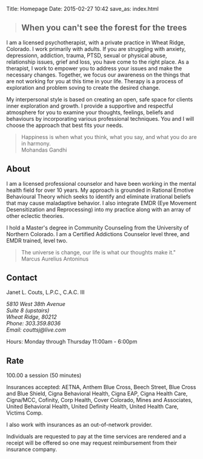 Title: Homepage
Date: 2015-02-27 10:42
save_as: index.html

<div class="banner bg-fall-2">
<div class="quote">
  <blockquote><h2>When you can't see the forest for the trees</h2></blockquote>
</div>
</div>

<div class="container" markdown="1">
<section markdown="1">

I am a licensed psychotherapist, with a private practice in Wheat Ridge, Colorado.  I work primarily with adults.  If you are struggling with anxiety, depressionn, addiction, trauma, PTSD, sexual or physical abuse, relationship issues, grief and loss, you have come to the right place.  As a therapist, I work to empower you to address your issues and make the necessary changes.  Together, we focus our awareness on the things that are not working for you at this time in your life.  Therapy is a process of exploration and problem soving to create the desired change.  

My interpersonal style is based on creating an open, safe space for clients inner exploration and growth.  I provide a supportive and respectful atmosphere for you to examine your thoughts, feelings, beliefs and behaviours by incorporating various professional techniques.  You and I will choose the approach that best fits your needs.

</section>
</div>

<div class="quote bg-fall-1">
<blockquote class="blockquote-reverse">Happiness is when what you think, what you say, and what you do are in harmony. <footer>Mohandas Gandhi</footer></blockquote>
</div>

<div id="about" class="container" markdown="1">
<section markdown="1">

## About

I am a licensed professional counselor and have been working in the mental health field for over 10 years.  My approach is grounded in Rational Emotive Behavioural Theory which seeks to identify and eliminate irrational beliefs that may cause maladaptive behavior.  I also integrate EMDR (Eye Movement Desensitization and Reprocessing) into my practice along with an array of other eclectic theories.  

I hold a Master's degree in Community Counseling from the University of Northern Colorado.  I am a Certified Addictions Counselor level three, and EMDR trained, level two.  

</section>
</div>

<div class="quote bg-fall-2">
<blockquote class="blockquote-reverse">The universe is change, our life is what our thoughts make it."<footer>Marcus Aurelius Antoninus</footer></blockquote>
</div>

<div id="contact" class="container" markdown="1">
<section markdown="1">

## Contact

Janet L. Couts, L.P.C., C.A.C. III

<address>
    5810 West 38th Avenue<br />
    Suite 8 (upstairs)<br />
    Wheat Ridge, 80212
</address>

<address>
    Phone: 303.359.8036<br />
    Email: couttsj@live.com
</address>

Hours: Monday through Thursday 11:00am - 6:00pm

</section>
</div>

<div class="container-fullwidth">
  <div class="map-overlay" onClick="style.pointerEvents='none'"></div>
  <div id="contact-map" class="col-md-6"></div>
</div>

<div id="rate" class="container" markdown="1">
<section markdown="1">

## Rate

100.00 a session (50 minutes)

Insurances accepted: AETNA, Anthem Blue Cross, Beech Street, Blue Cross and Blue Shield, Cigna Behavioral Health, Cigna EAP, Cigna Health Care, Cigna/MCC, Cofinity, Corp Health, Cover Colorado, Mines and Associates, United Behavioral Health, United Definity Health, United Health Care, Victims Comp.

I also work with insurances as an out-of-network provider.

Individuals are requested to pay at the time services are rendered and a receipt will be offered so one may request reimbursement from their insurance company.

</section>
</div>


<script src="//maps.google.com/maps/api/js?sensor=false"></script>
<script>	
  function init_map() {
    var var_location = new google.maps.LatLng(39.76898,-105.06117);

    var var_mapoptions = {
        center: var_location,
        zoom: 14 
    };

    var var_marker = new google.maps.Marker({
        position: var_location,
        map: var_map,
        title:"JLC Counseling"});

    var var_map = new google.maps.Map(document.getElementById("contact-map"),
        var_mapoptions);

    var_marker.setMap(var_map);	

  }

  google.maps.event.addDomListener(window, 'load', init_map);
</script>
